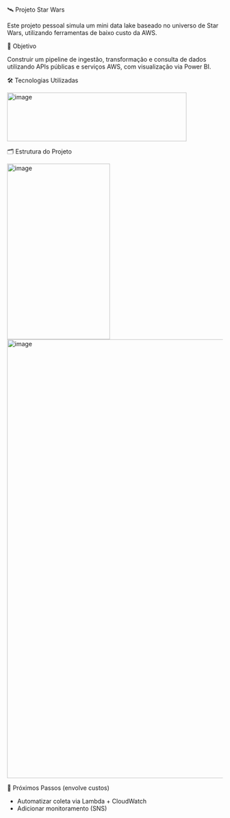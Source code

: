 🛰️ Projeto Star Wars

Este projeto pessoal simula um mini data lake baseado no universo de Star Wars, utilizando ferramentas de baixo custo da AWS.

🎯 Objetivo

Construir um pipeline de ingestão, transformação e consulta de dados utilizando APIs públicas e serviços AWS, com visualização via Power BI.

🛠️ Tecnologias Utilizadas

<img width="419" height="114" alt="image" src="https://github.com/user-attachments/assets/075bdd3d-ed91-4c8f-b2f8-adea6a7eb874" />

🗂️ Estrutura do Projeto

<img width="240" height="410" alt="image" src="https://github.com/user-attachments/assets/dc60b10d-0d1e-47e0-a3bf-4a30362bf5ef" />


<img width="1536" height="1024" alt="image" src="https://github.com/user-attachments/assets/ee8bad0e-47fd-4cad-9821-03f8eca1103b" />

🚀 Próximos Passos (envolve custos)

- Automatizar coleta via Lambda + CloudWatch
- Adicionar monitoramento (SNS)

